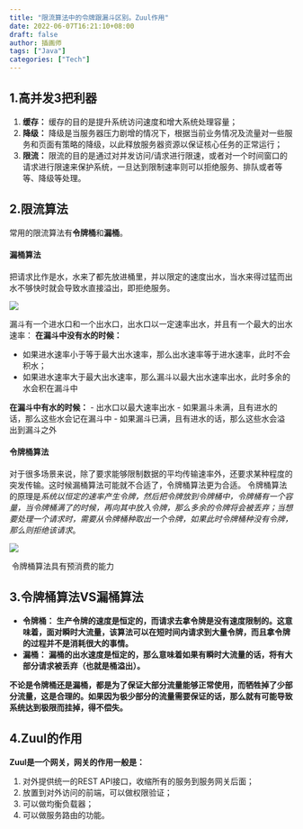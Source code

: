 ```yaml
---
title: "限流算法中的令牌跟漏斗区别。Zuul作用"
date: 2022-06-07T16:21:10+08:00
draft: false
author: 插画师
tags: ["Java"]
categories: ["Tech"]
---
```


## 1.高并发3把利器
1. **缓存：** 缓存的目的是提升系统访问速度和增大系统处理容量；
2. **降级：** 降级是当服务器压力剧增的情况下，根据当前业务情况及流量对一些服务和页面有策略的降级，以此释放服务器资源以保证核心任务的正常运行；
3. **限流：** 限流的目的是通过对并发访问/请求进行限速，或者对一个时间窗口的请求进行限速来保护系统，一旦达到限制速率则可以拒绝服务、排队或者等等、降级等处理。
## 2.限流算法
常用的限流算法有**令牌桶**和**漏桶**。
#### 漏桶算法
把请求比作是水，水来了都先放进桶里，并以限定的速度出水，当水来得过猛而出水不够快时就会导致水直接溢出，即拒绝服务。

![](/限流算法中的令牌跟漏斗区别。Zuul作用/1.png)

漏斗有一个进水口和一个出水口，出水口以一定速率出水，并且有一个最大的出水速率：
**在漏斗中没有水的时候：**

- 如果进水速率小于等于最大出水速率，那么出水速率等于进水速率，此时不会积水；
- 如果进水速率大于最大出水速率，那么漏斗以最大出水速率出水，此时多余的水会积在漏斗中

**在漏斗中有水的时候：**
	- 出水口以最大速率出水
	- 如果漏斗未满，且有进水的话，那么这些水会记在漏斗中
	- 如果漏斗已满，且有进水的话，那么这些水会溢出到漏斗之外

#### 令牌桶算法
对于很多场景来说，除了要求能够限制数据的平均传输速率外，还要求某种程度的突发传输。这时候漏桶算法可能就不合适了，令牌桶算法更为合适。
	令牌桶算法的原理是*系统以恒定的速率产生令牌，然后把令牌放到令牌桶中，令牌桶有一个容量，当令牌桶满了的时候，再向其中放入令牌，那么多余的令牌将会被丢弃；当想要处理一个请求时，需要从令牌桶种取出一个令牌，如果此时令牌桶种没有令牌，那么则拒绝该请求*。



![](/限流算法中的令牌跟漏斗区别。Zuul作用/2.png)



​	令牌桶算法具有预消费的能力

## 3.令牌桶算法VS漏桶算法
- **令牌桶：**
	**生产令牌的速度是恒定的，而请求去拿令牌是没有速度限制的。这意味着，面对瞬时大流量，该算法可以在短时间内请求到大量令牌，而且拿令牌的过程并不是消耗很大的事情。**
- **漏桶：**
	**漏桶的出水速度是恒定的，那么意味着如果有瞬时大流量的话，将有大部分请求被丢弃（也就是桶溢出）。**

**不论是令牌桶还是漏桶，都是为了保证大部分流量能够正常使用，而牺牲掉了少部分流量，这是合理的。如果因为极少部分的流量需要保证的话，那么就有可能导致系统达到极限而挂掉，得不偿失。**

## 4.Zuul的作用
**Zuul是一个网关，网关的作用一般是：**
1. 对外提供统一的REST API接口，收缩所有的服务到服务网关后面；
2. 放置到对外访问的前端，可以做权限验证；
3. 可以做均衡负载器；
4. 可以做服务路由的功能。
